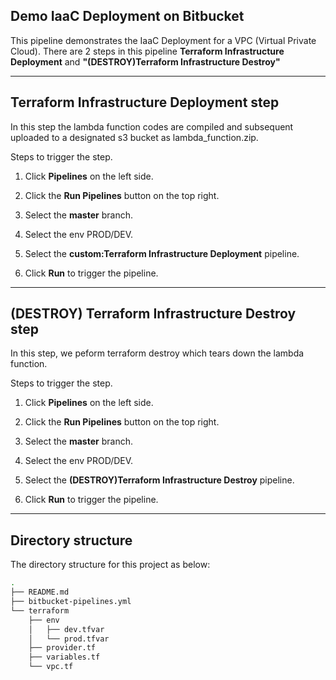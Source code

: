 ## Demo IaaC Deployment on Bitbucket

This pipeline demonstrates the IaaC Deployment for a VPC (Virtual Private Cloud). There are 2 steps in this pipeline **Terraform Infrastructure Deployment**  and **"(DESTROY)Terraform Infrastructure Destroy"**

---

## Terraform Infrastructure Deployment step
In this step the lambda function codes are compiled and subsequent uploaded to a designated s3 bucket as lambda_function.zip.

Steps to trigger the step.

1. Click **Pipelines** on the left side.

2. Click the **Run Pipelines** button on the top right.

3. Select the **master** branch.

4. Select the env PROD/DEV.

5. Select the **custom:Terraform Infrastructure Deployment** pipeline.

6. Click **Run** to trigger the pipeline.

---

## (DESTROY) Terraform Infrastructure Destroy step
In this step, we peform terraform destroy which tears down the lambda function.

Steps to trigger the step.

1. Click **Pipelines** on the left side.

2. Click the **Run Pipelines** button on the top right.

3. Select the **master** branch.

4. Select the env PROD/DEV.

5. Select the **(DESTROY)Terraform Infrastructure Destroy** pipeline.

6. Click **Run** to trigger the pipeline.

---

## Directory structure
The directory structure for this project as below:

```bash
.
├── README.md
├── bitbucket-pipelines.yml
└── terraform
    ├── env
    │   ├── dev.tfvar
    │   └── prod.tfvar
    ├── provider.tf
    ├── variables.tf
    └── vpc.tf
```